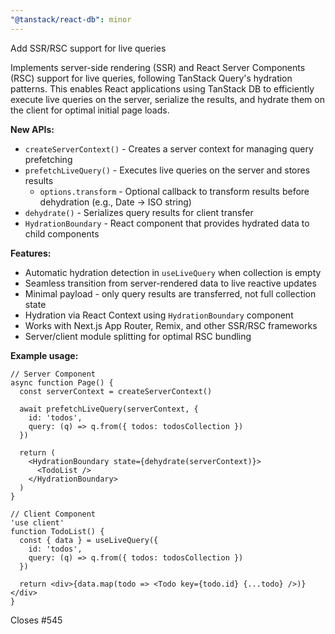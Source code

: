 ```yaml
---
"@tanstack/react-db": minor
---
```


Add SSR/RSC support for live queries

Implements server-side rendering (SSR) and React Server Components (RSC) support for live queries, following TanStack Query's hydration patterns. This enables React applications using TanStack DB to efficiently execute live queries on the server, serialize the results, and hydrate them on the client for optimal initial page loads.

**New APIs:**

- `createServerContext()` - Creates a server context for managing query prefetching
- `prefetchLiveQuery()` - Executes live queries on the server and stores results
  - `options.transform` - Optional callback to transform results before dehydration (e.g., Date → ISO string)
- `dehydrate()` - Serializes query results for client transfer
- `HydrationBoundary` - React component that provides hydrated data to child components

**Features:**

- Automatic hydration detection in `useLiveQuery` when collection is empty
- Seamless transition from server-rendered data to live reactive updates
- Minimal payload - only query results are transferred, not full collection state
- Hydration via React Context using `HydrationBoundary` component
- Works with Next.js App Router, Remix, and other SSR/RSC frameworks
- Server/client module splitting for optimal RSC bundling

**Example usage:**

```tsx
// Server Component
async function Page() {
  const serverContext = createServerContext()

  await prefetchLiveQuery(serverContext, {
    id: 'todos',
    query: (q) => q.from({ todos: todosCollection })
  })

  return (
    <HydrationBoundary state={dehydrate(serverContext)}>
      <TodoList />
    </HydrationBoundary>
  )
}

// Client Component
'use client'
function TodoList() {
  const { data } = useLiveQuery({
    id: 'todos',
    query: (q) => q.from({ todos: todosCollection })
  })

  return <div>{data.map(todo => <Todo key={todo.id} {...todo} />)}</div>
}
```

Closes #545
